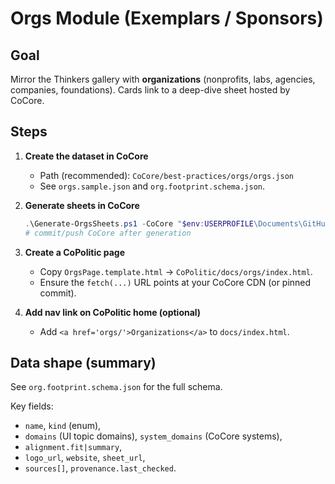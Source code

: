 # Orgs Module (Exemplars / Sponsors)

## Goal
Mirror the Thinkers gallery with **organizations** (nonprofits, labs, agencies, companies, foundations). Cards link to a deep-dive sheet hosted by CoCore.

## Steps

1. **Create the dataset in CoCore**
   - Path (recommended): `CoCore/best-practices/orgs/orgs.json`
   - See `orgs.sample.json` and `org.footprint.schema.json`.

2. **Generate sheets in CoCore**
   ```powershell
   .\Generate-OrgsSheets.ps1 -CoCore "$env:USERPROFILE\Documents\GitHub\CoCore"
   # commit/push CoCore after generation
   ```

3. **Create a CoPolitic page**
   - Copy `OrgsPage.template.html` → `CoPolitic/docs/orgs/index.html`.
   - Ensure the `fetch(...)` URL points at your CoCore CDN (or pinned commit).

4. **Add nav link on CoPolitic home (optional)**
   - Add `<a href='orgs/'>Organizations</a>` to `docs/index.html`.

## Data shape (summary)
See `org.footprint.schema.json` for the full schema.

Key fields:
- `name`, `kind` (enum),
- `domains` (UI topic domains), `system_domains` (CoCore systems),
- `alignment.fit|summary`,
- `logo_url`, `website`, `sheet_url`,
- `sources[]`, `provenance.last_checked`.
